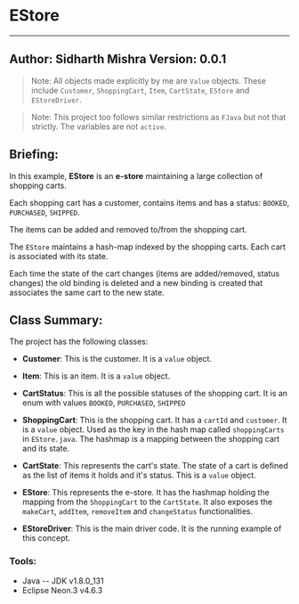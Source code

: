 # **EStore**
----
**Author**: Sidharth Mishra
**Version**: 0.0.1
----
> Note: All objects made explicitly by me are `Value` objects. These include `Customer`, `ShoppingCart`, `Item`, `CartState`, `EStore` and `EStoreDriver`.

> Note: This project too follows similar restrictions as `FJava` but not that strictly. The variables are not `active`.


## Briefing:
In this example, **EStore** is an **e-store** maintaining a large collection of shopping carts.

Each shopping cart has a customer, contains items and has a status: `BOOKED`, `PURCHASED`, `SHIPPED`.

The items can be added and removed to/from the shopping cart.

The `EStore` maintains a hash-map indexed by the shopping carts. Each cart is associated with its state.

Each time the state of the cart changes (items are added/removed, status changes) the old binding is deleted and a new binding is created that associates the same cart to the new state.

## Class Summary:
The project has the following classes:
* **Customer**: This is the customer. It is a `value` object.

* **Item**: This is an item. It is a `value` object.

* **CartStatus**: This is all the possible statuses of the shopping cart. It is an enum with values `BOOKED`, `PURCHASED`, `SHIPPED`

* **ShoppingCart**: This is the shopping cart. It has a `cartId` and `customer`. It is a `value` object. Used as the key in the hash map called `shoppingCarts` in `EStore.java`. The hashmap is a mapping between the shopping cart and its state.

* **CartState**: This represents the cart's state. The state of a cart is defined as the list of items it holds and it's status. This is a `value` object.

* **EStore**: This represents the e-store. It has the hashmap holding the mapping from the `ShoppingCart` to the `CartState`. It also exposes the `makeCart`, `addItem`, `removeItem` and `changeStatus` functionalities.

* **EStoreDriver**: This is the main driver code. It is the running example of this concept.

### Tools:
* Java -- JDK v1.8.0_131
* Eclipse Neon.3 v4.6.3
